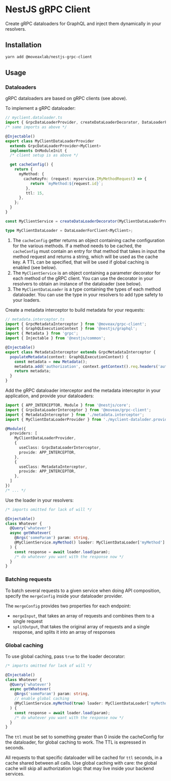 # NestJS gRPC Client

Create gRPC dataloaders for GraphQL and inject them dynamically in your resolvers.

## Installation

```bash
yarn add @moveaxlab/nestjs-grpc-client
```

## Usage

### Dataloaders

gRPC dataloaders are based on gRPC clients (see above).

To implement a gRPC dataloader:
```typescript
// myclient.dataloader.ts
import { GrpcDataLoaderProvider, createDataLoaderDecorator, DataLoaderForClient } from '@moveax/grpc-client';
/* same imports as above */

@Injectable()
export class MyClientDataLoaderProvider
  extends GrpcDataLoaderProvider<MyClient>
  implements OnModuleInit {
  /* client setup is as above */

  get cacheConfig() {
    return {
      myMethod: {
        cacheKeyFn: (request: myservice.IMyMethodRequest) => {
           return `myMethod:${request.id}`;
         },
         ttl: 15,
      },
    };
  }
}

const MyClientService = createDataLoaderDecorator(MyClientDataLoaderProvider.prototype);

type MyClientDataLoader = DataLoaderForClient<MyClient>;
```

1. The `cacheConfig` getter returns an object containing cache configuration for the various methods.
   If a method needs to be cached, the `cacheConfig` must contain an entry for that method that takes in input
   the method request and returns a string, which will be used as the cache key. A TTL can be specified,
   that will be used if global caching is enabled (see below).
2. The `MyClientService` is an object containing a parameter decorator for each method of the gRPC client.
   You can use the decorator in your resolvers to obtain an instance of the dataloader (see below).
3. The `MyClientDataLoader` is a type containing the types of each method dataloader.
   You can use the type in your resolvers to add type safety to your loaders.

Create a metadata interceptor to build metadata for your requests:

```typescript
// metadata.interceptor.ts
import { GrpcMetadataInterceptor } from '@moveax/grpc-client';
import { GraphQLExecutionContext } from '@nestjs/graphql';
import { Metadata } from 'grpc';
import { Injectable } from '@nestjs/common';

@Injectable()
export class MetadataInterceptor extends GrpcMetadataInterceptor {
  populateMetadata(context: GraphQLExecutionContext) {
    const metadata = new Metadata();
    metadata.add('authorization', context.getContext().req.headers('authorization'));
    return metadata;
  }
}
```

Add the gRPC dataloader interceptor and the metadata interceptor in your application, and provide your dataloaders:

```typescript
import { APP_INTERCEPTOR, Module } from '@nestjs/core';
import { GrpcDataLoaderInterceptor } from '@moveax/grpc-client';
import { MetadataInterceptor } from './metadata.interceptor';
import { MyClientDataLoaderProvider } from './myclient-dataloder.provider';

@Module({
  providers: [
    MyClientDataLoaderProvider,
    {
      useClass: GrpcDataLoaderInterceptor,
      provide: APP_INTERCEPTOR,
    },
    {
      useClass: MetadataInterceptor,
      provide: APP_INTERCEPTOR,
    },
  ]
})
/* ... */
```

Use the loader in your resolvers:

```typescript
/* imports omitted for lack of will */

@Injectable()
class Whatever {
  @Query('whatever')
  async getWhatever(
    @Args('someParam') param: string,
    @MyClientService.myMethod() loader: MyClientDataLoader['myMethod']
  ) {
    const response = await loader.load(param);
    /* do whatever you want with the response now */
  }
}
```

### Batching requests

To batch several requests to a given service when doing API composition,
specify the `mergeConfig` inside your dataloader provider.

The `mergeConfig` provides two properties for each endpoint:
- `mergeInput`, that takes an array of requests and combines them to a single request
- `splitOutput`, that takes the original array of requests and a single response,
  and splits it into an array of responses

### Global caching

To use global caching, pass `true` to the loader decorator:

```typescript
/* imports omitted for lack of will */

@Injectable()
class Whatever {
  @Query('whatever')
  async getWhatever(
    @Args('someParam') param: string,
    // enable global caching
    @MyClientService.myMethod(true) loader: MyClientDataLoader['myMethod']
  ) {
    const response = await loader.load(param);
    /* do whatever you want with the response now */
  }
}
```

The `ttl` must be set to something greater than 0 inside the cacheConfig
for the dataloader, for global caching to work.
The TTL is expressed in seconds.

All requests to that specific dataloader will be cached for `ttl` seconds,
in a cache shared between all calls.
Use global caching with care: the global cache will skip all authorization logic
that may live inside your backend services.
